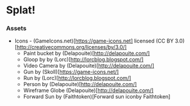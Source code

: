# Splat!



### Assets

* Icons - (GameIcons.net)[https://game-icons.net] licensed (CC BY 3.0)[http://creativecommons.org/licenses/by/3.0/]
	* Paint bucket by (Delapouite)[http://delapouite.com/]
	* Gloop by by (Lorc)[http://lorcblog.blogspot.com/]
	* Video Camera by (Delapouite)[http://delapouite.com/]
	* Gun by (Skoll)[https://game-icons.net/]
	* Run by (Lorc)[http://lorcblog.blogspot.com/]
	* Person by (Delapouite)[http://delapouite.com/]
	* Wireframe Globe (Delapouite)[http://delapouite.com/]
	* Forward Sun by (Faithtoken)[Forward sun iconby Faithtoken]